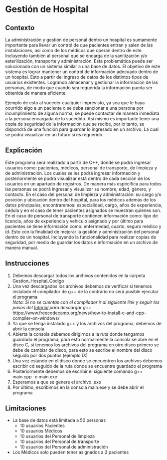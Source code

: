 # Gestión de Hospital


## Contexto

La administración y gestión de personal dentro un hospital es sumamente importante para llevar un control de que pacientes entran y salen de las instalaciones, así como de los médicos que operan dentro de este. Incluyendo también al personal que se encarga de la sanitización y/o esterilización, transporte y administración. Esta problemática puede ser solucionada con un sistema similar a una base de datos. El objetivo de este sistema es lograr mantener un control de información adecuado dentro de un hospital. Esto a partir del ingreso de datos de los distintos tipos de usuarios existentes. Logrando almacenar y gestionar la información de las personas, de modo que cuando sea requerida la información pueda ser obtenida de manera eficiente. 
 
Ejemplo de esto al suceder cualquier imprevisto, ya sea que le haya ocurrido algo a un paciente o se deba sancionar a una persona por incumplimiento de alguna norma, se puede contactar de manera inmediata a la persona encargada de lo sucedido. Así mismo es importante tener una copia de seguridad de la información que se recibe, por lo tanto, se dispondrá de una función para guardar lo ingresado en un archivo. La cual se podrá visualizar en un futuro si es requerido.


## Explicación

Este programa será realizado a partir de C++, donde se podrá ingresar usuarios como: pacientes, médicos, personal de transporte, de limpieza y de administración. Los cuales se les podrá ingresar información y posteriormente se podrá visualizar está dentro de cada sección de los usuarios en un apartado de registros. De manera más específica para todos las personas se podrá ingresar y visualizar su nombre, edad, género, y contacto. En el caso del personal de limpieza y administración: su cargo y/o posición y ubicación dentro del hospital, para los médicos además de los datos principales, encontraremos: especialidad, cargo, años de experiencia, cédula y en el caso de tener pacientes asignados se muestran quienes son. En el caso de personal de transporte contienen información como: tipo de licencia, años de experiencia y vehículo asignado y por último para pacientes se tiene información como: enfermedad, cuarto, seguro médico y id. Esto con la finalidad de mejorar la gestión y administración del personal dentro de un hospital. Incluyendo la funcionalidad para realizar copias de seguridad, por medio de guardar los datos e información en un archivo de manera manual. 


## Instrucciones
<ol>
 <li>Debemos descargar todos los archivos contenidos en la carpeta Gestion_Hospital_Codigo</li>
 <li>Una vez descargados los archivos debemos de verificar si tenemos instalado el compilador de g++ de lo contrario no será posible ejecutar el programa <br><i>Nota: Si no se cuentas con el compilador ir al siguiente link y seguir los pasos del <a href="https://www.freecodecamp.org/news/how-to-install-c-and-cpp-compiler-on-windows/">tutorial</a> para descargar g++</i> <br>https://www.freecodecamp.org/news/how-to-install-c-and-cpp-compiler-on-windows/</li>
 <li>Ya que se tenga instalado g++ y los archivos del programa, debemos de abrir la consola</li>
 <li>Abierta la consola debemos dirigirnos a la ruta donde tengamos guardado el programa, para esto normalmente la consola se abre en el disco C, si tenemos los archivos del programa en otro disco primero se debe de cambiar de disco, para esto se escribe el nombre del disco seguido por dos puntos (ejemplo D:)</li>
 <li>Una vez estando en el disco donde se encuentren los archivos debemos escribir cd seguido de la ruta donde se encuentre guardado el programa</li>
 <li>Posteriormente debemos de escribir el siguiente comando g++ main.cpp -o main.exe</li>
 <li>Esperamos a que se genere el archivo .exe</li>
 <li>Por último, escribimos en la consola main.exe y se debe abrir el programa</li>
</ol>


## Limitaciones
- La base de datos está limitada a 50 personas
  - 10 usuarios Pacientes
  - 10 usuarios Médicos
  - 10 usuarios del Personal de limpieza
  - 10 usuarios del Personal de transporte
  - 10 usuarios del Personal de administración
- Los Médicos solo pueden tener asignados a 3 pacientes
